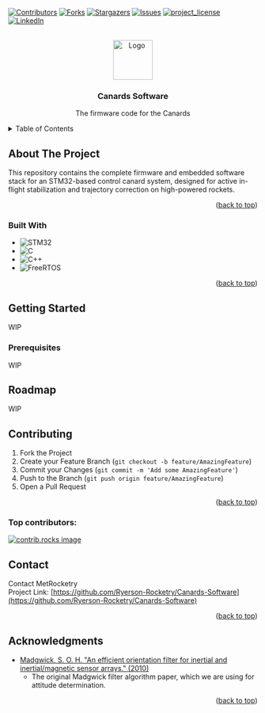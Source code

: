 <!-- Improved compatibility of back to top link: See: https://github.com/othneildrew/Best-README-Template/pull/73 -->
<a id="readme-top"></a>
<!--
*** Thanks for checking out the Best-README-Template. If you have a suggestion
*** that would make this better, please fork the repo and create a pull request
*** or simply open an issue with the tag "enhancement".
*** Don't forget to give the project a star!
*** Thanks again! Now go create something AMAZING! :D
-->



<!-- PROJECT SHIELDS -->
<!--
*** I'm using markdown "reference style" links for readability.
*** Reference links are enclosed in brackets [ ] instead of parentheses ( ).
*** See the bottom of this document for the declaration of the reference variables
*** for contributors-url, forks-url, etc. This is an optional, concise syntax you may use.
*** https://www.markdownguide.org/basic-syntax/#reference-style-links
-->
[![Contributors][contributors-shield]][contributors-url]
[![Forks][forks-shield]][forks-url]
[![Stargazers][stars-shield]][stars-url]
[![Issues][issues-shield]][issues-url]
[![project_license][license-shield]][license-url]
[![LinkedIn][linkedin-shield]][linkedin-url]



<!-- PROJECT LOGO -->
<br />
<div align="center">
  <a href="https://github.com/Ryerson-Rocketry/Canards-Software">
    <img src="images/logo.png" alt="Logo" width="80" height="80">
  </a>

<h3 align="center">Canards Software</h3>

  <p align="center">
    The firmware code for the Canards
    <br />
  </p>
</div>



<!-- TABLE OF CONTENTS -->
<details>
  <summary>Table of Contents</summary>
  <ol>
    <li>
      <a href="#about-the-project">About The Project</a>
      <ul>
        <li><a href="#built-with">Built With</a></li>
      </ul>
    </li>
    <li>
      <a href="#getting-started">Getting Started</a>
      <ul>
        <li><a href="#prerequisites">Prerequisites</a></li>
        <li><a href="#installation">Installation</a></li>
      </ul>
    </li>
    <li><a href="#roadmap">Roadmap</a></li>
    <li><a href="#contributing">Contributing</a></li>
    <li><a href="#contact">Contact</a></li>
    <li><a href="#acknowledgments">Acknowledgments</a></li>
  </ol>
</details>



<!-- ABOUT THE PROJECT -->
## About The Project
This repository contains the complete firmware and embedded software stack for an STM32-based control canard system, designed for active in-flight stabilization and trajectory correction on high-powered rockets.

<p align="right">(<a href="#readme-top">back to top</a>)</p>

### Built With

* ![STM32](https://img.shields.io/badge/MCU-STM32-blue?logo=STMicroelectronics&logoColor=white)  
* ![C](https://img.shields.io/badge/Language-C-blue?logo=c&logoColor=white)
* ![C++](https://img.shields.io/badge/Language-C++-00599C?logo=c%2B%2B&logoColor=white)
* ![FreeRTOS](https://img.shields.io/badge/RTOS-FreeRTOS-5ebc28?logo=freertos&logoColor=white)

<p align="right">(<a href="#readme-top">back to top</a>)</p>



<!-- GETTING STARTED -->
## Getting Started
<!-- TODO: Write how to run this project -->
WIP

### Prerequisites
<!-- TODO: Find out what is needed to run this project locally -->
WIP

<!-- ROADMAP -->
## Roadmap
<!-- TODO: Come up with a road map for this project -->
WIP

<!-- CONTRIBUTING -->
## Contributing

1. Fork the Project
2. Create your Feature Branch (`git checkout -b feature/AmazingFeature`)
3. Commit your Changes (`git commit -m 'Add some AmazingFeature'`)
4. Push to the Branch (`git push origin feature/AmazingFeature`)
5. Open a Pull Request

<p align="right">(<a href="#readme-top">back to top</a>)</p>

### Top contributors:

<a href="https://github.com/Ryerson-Rocketry/Canards-Software/graphs/contributors">
  <img src="https://contrib.rocks/image?repo=Ryerson-Rocketry/Canards-Software" alt="contrib.rocks image" />
</a>

<!-- CONTACT -->
## Contact
Contact MetRocketry </br>
Project Link: [https://github.com/Ryerson-Rocketry/Canards-Software](https://github.com/Ryerson-Rocketry/Canards-Software)

<p align="right">(<a href="#readme-top">back to top</a>)</p>



<!-- ACKNOWLEDGMENTS -->
## Acknowledgments

* [Madgwick, S. O. H. "An efficient orientation filter for inertial and inertial/magnetic sensor arrays." (2010)](https://courses.cs.washington.edu/courses/cse466/14au/labs/l4/madgwick_internal_report.pdf)  
    - The original Madgwick filter algorithm paper, which we are using for attitude determination.

<p align="right">(<a href="#readme-top">back to top</a>)</p>



<!-- MARKDOWN LINKS & IMAGES -->
<!-- https://www.markdownguide.org/basic-syntax/#reference-style-links -->
[contributors-shield]: https://img.shields.io/github/contributors/Ryerson-Rocketry/Canards-Software.svg?style=for-the-badge
[contributors-url]: https://github.com/Ryerson-Rocketry/Canards-Software/graphs/contributors
[forks-shield]: https://img.shields.io/github/forks/Ryerson-Rocketry/Canards-Software.svg?style=for-the-badge
[forks-url]: https://github.com/Ryerson-Rocketry/Canards-Software/network/members
[stars-shield]: https://img.shields.io/github/stars/Ryerson-Rocketry/Canards-Software.svg?style=for-the-badge
[stars-url]: https://github.com/Ryerson-Rocketry/Canards-Softwarestargazers
[issues-shield]: https://img.shields.io/github/issues/Ryerson-Rocketry/Canards-Software.svg?style=for-the-badge
[issues-url]: https://github.com/Ryerson-Rocketry/Canards-Software/issues
[license-shield]: https://img.shields.io/github/license/Ryerson-Rocketry/Canards-Software.svg?style=for-the-badge
[license-url]: https://github.com/Ryerson-Rocketry/Canards-Software/blob/master/LICENSE.txt
[linkedin-shield]: https://img.shields.io/badge/-LinkedIn-black.svg?style=for-the-badge&logo=linkedin&colorB=555
[linkedin-url]: https://linkedin.com/in/metrocketry
